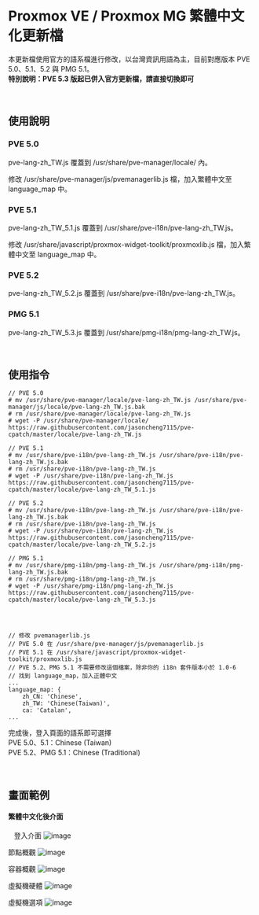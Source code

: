 # Proxmox VE / Proxmox MG 繁體中文化更新檔

本更新檔使用官方的語系檔進行修改，以台灣資訊用語為主，目前對應版本 PVE 5.0、5.1、5.2 與 PMG 5.1。  
**特別說明：PVE 5.3 版起已併入官方更新檔，請直接切換即可**

&nbsp;&nbsp;
&nbsp;&nbsp;

## 使用說明
### PVE 5.0

  pve-lang-zh_TW.js 覆蓋到 /usr/share/pve-manager/locale/ 內。
  
  修改 /usr/share/pve-manager/js/pvemanagerlib.js 檔，加入繁體中文至 language_map 中。
  
### PVE 5.1

  pve-lang-zh_TW_5.1.js 覆蓋到 /usr/share/pve-i18n/pve-lang-zh_TW.js。 
  
  修改 /usr/share/javascript/proxmox-widget-toolkit/proxmoxlib.js 檔，加入繁體中文至 language_map 中。

### PVE 5.2

  pve-lang-zh_TW_5.2.js 覆蓋到 /usr/share/pve-i18n/pve-lang-zh_TW.js。 
   
### PMG 5.1 

  pve-lang-zh_TW_5.3.js 覆蓋到 /usr/share/pmg-i18n/pmg-lang-zh_TW.js。   
   
   
&nbsp;&nbsp;
&nbsp;&nbsp;
          
 
## 使用指令    
    // PVE 5.0
    # mv /usr/share/pve-manager/locale/pve-lang-zh_TW.js /usr/share/pve-manager/js/locale/pve-lang-zh_TW.js.bak
    # rm /usr/share/pve-manager/locale/pve-lang-zh_TW.js
    # wget -P /usr/share/pve-manager/locale/ https://raw.githubusercontent.com/jasoncheng7115/pve-cpatch/master/locale/pve-lang-zh_TW.js

    // PVE 5.1
    # mv /usr/share/pve-i18n/pve-lang-zh_TW.js /usr/share/pve-i18n/pve-lang-zh_TW.js.bak
    # rm /usr/share/pve-i18n/pve-lang-zh_TW.js
    # wget -P /usr/share/pve-i18n/pve-lang-zh_TW.js https://raw.githubusercontent.com/jasoncheng7115/pve-cpatch/master/locale/pve-lang-zh_TW_5.1.js

    // PVE 5.2
    # mv /usr/share/pve-i18n/pve-lang-zh_TW.js /usr/share/pve-i18n/pve-lang-zh_TW.js.bak
    # rm /usr/share/pve-i18n/pve-lang-zh_TW.js
    # wget -P /usr/share/pve-i18n/pve-lang-zh_TW.js https://raw.githubusercontent.com/jasoncheng7115/pve-cpatch/master/locale/pve-lang-zh_TW_5.2.js

    // PMG 5.1
    # mv /usr/share/pmg-i18n/pmg-lang-zh_TW.js /usr/share/pmg-i18n/pmg-lang-zh_TW.js.bak
    # rm /usr/share/pmg-i18n/pmg-lang-zh_TW.js
    # wget -P /usr/share/pmg-i18n/pmg-lang-zh_TW.js https://raw.githubusercontent.com/jasoncheng7115/pve-cpatch/master/locale/pve-lang-zh_TW_5.3.js




    // 修改 pvemanagerlib.js
    // PVE 5.0 在 /usr/share/pve-manager/js/pvemanagerlib.js
    // PVE 5.1 在 /usr/share/javascript/proxmox-widget-toolkit/proxmoxlib.js
    // PVE 5.2、PMG 5.1 不需要修改這個檔案，除非你的 i18n 套件版本小於 1.0-6
    // 找到 language_map，加入正體中文
    ...
    language_map: {
        zh_CN: 'Chinese',
        zh_TW: 'Chinese(Taiwan)',
        ca: 'Catalan',
    ...
      


完成後，登入頁面的語系即可選擇  
PVE 5.0、5.1：Chinese (Taiwan)  
PVE 5.2、PMG 5.1：Chinese (Traditional)
  

&nbsp;&nbsp;
&nbsp;&nbsp;

      
## 畫面範例


#### 繁體中文化後介面
&nbsp;&nbsp;
登入介面
![image](https://raw.githubusercontent.com/jasoncheng7115/pve-cpatch/master/%E8%AA%AA%E6%98%8E%E5%9C%96/Login.png)
&nbsp;&nbsp;
&nbsp;&nbsp;

節點概觀
![image](https://raw.githubusercontent.com/jasoncheng7115/pve-cpatch/master/%E8%AA%AA%E6%98%8E%E5%9C%96/node_summary.png)
&nbsp;&nbsp;
&nbsp;&nbsp;

容器概觀
![image](https://raw.githubusercontent.com/jasoncheng7115/pve-cpatch/master/%E8%AA%AA%E6%98%8E%E5%9C%96/LXC_Summary.png)
&nbsp;&nbsp;
&nbsp;&nbsp;

虛擬機硬體
![image](https://raw.githubusercontent.com/jasoncheng7115/pve-cpatch/master/%E8%AA%AA%E6%98%8E%E5%9C%96/VM_Hardware.png)
&nbsp;&nbsp;
&nbsp;&nbsp;

虛擬機選項
![image](https://raw.githubusercontent.com/jasoncheng7115/pve-cpatch/master/%E8%AA%AA%E6%98%8E%E5%9C%96/VM_Options.png)
&nbsp;&nbsp;
&nbsp;&nbsp;
